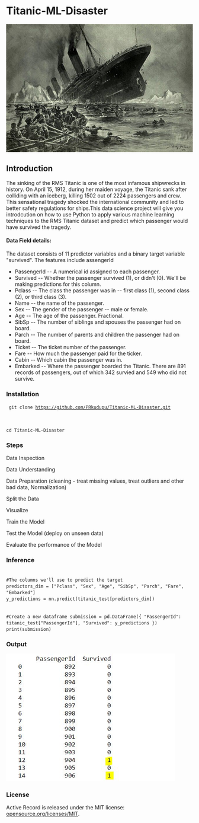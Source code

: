 # Titanic-ML-Disaster
![alt text](stower_titanic.jpg)
## Introduction
The sinking of the RMS Titanic is one of the most infamous shipwrecks in history. On April 15, 1912, during her maiden voyage, the Titanic sank after colliding with an iceberg, killing 1502 out of 2224 passengers and crew. This sensational tragedy shocked the international community and led to better safety regulations for ships.This data science project will give you introdcution on how to use Python to apply various machine learning techniques to the RMS Titanic dataset and predict which passenger would have survived the tragedy.

#### Data Field details:

The dataset consists of 11 predictor variables and a binary target variable "survived". The features include assengerId
* PassengerId -- A numerical id assigned to each passenger.
* Survived    -- Whether the passenger survived (1), or didn't (0). We'll be making predictions for this column.
* Pclass      -- The class the passenger was in -- first class (1), second class (2), or third class (3).
* Name        -- the name of the passenger.
* Sex         -- The gender of the passenger -- male or female.
* Age         -- The age of the passenger. Fractional.
* SibSp       -- The number of siblings and spouses the passenger had on board.
* Parch       -- The number of parents and children the passenger had on board.
* Ticket      -- The ticket number of the passenger.
* Fare        -- How much the passenger paid for the ticker.
* Cabin       -- Which cabin the passenger was in.
* Embarked    -- Where the passenger boarded the Titanic.
There are 891 records of passengers, out of which 342 survied and 549 who did not survive.
### Installation
<code> git clone https://github.com/PRkudupu/Titanic-ML-Disaster.git 

cd Titanic-ML-Disaster</code>
### Steps 
Data Inspection

Data Understanding

Data Preparation (cleaning - treat missing values, treat outliers and other bad data, Normalization)

Split the Data

Visualize

Train the Model

Test the Model <a>(deploy on unseen data)
      
Evaluate the performance of the Model

### Inference
<code>
#The columns we'll use to predict the target
predictors_dim = ["Pclass", "Sex", "Age", "SibSp", "Parch", "Fare", "Embarked"]
y_predictions = nn.predict(titanic_test[predictors_dim])

#Create a new dataframe 
submission = pd.DataFrame({
        "PassengerId": titanic_test["PassengerId"],
        "Survived": y_predictions
    })
print(submission)
</code>
### Output
![alt text](op.JPG)
### License 
Active Record is released under the MIT license:
 <a href="https://opensource.org/licenses/MIT">opensource.org/licenses/MIT</a>.

